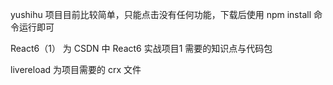 yushihu 项目目前比较简单，只能点击没有任何功能，下载后使用 npm install 命令运行即可

React6（1） 为 CSDN 中 React6 实战项目1 需要的知识点与代码包

livereload 为项目需要的 crx 文件
